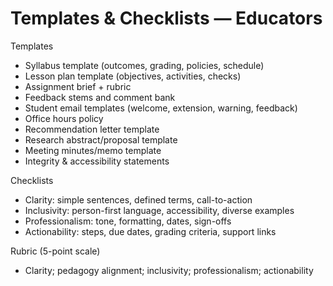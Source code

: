 # Templates & Checklists — Educators

Templates
- Syllabus template (outcomes, grading, policies, schedule)
- Lesson plan template (objectives, activities, checks)
- Assignment brief + rubric
- Feedback stems and comment bank
- Student email templates (welcome, extension, warning, feedback)
- Office hours policy
- Recommendation letter template
- Research abstract/proposal template
- Meeting minutes/memo template
- Integrity & accessibility statements

Checklists
- Clarity: simple sentences, defined terms, call-to-action
- Inclusivity: person-first language, accessibility, diverse examples
- Professionalism: tone, formatting, dates, sign-offs
- Actionability: steps, due dates, grading criteria, support links

Rubric (5-point scale)
- Clarity; pedagogy alignment; inclusivity; professionalism; actionability
